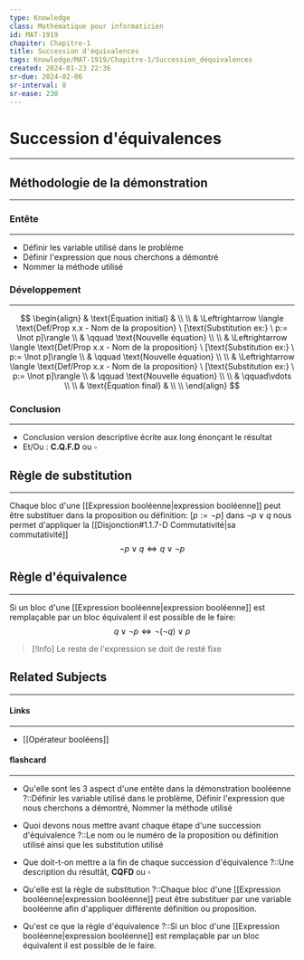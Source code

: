 ```yaml
---
type: Knowledge
class: Mathématique pour informaticien
id: MAT-1919
chapiter: Chapitre-1
title: Succession d'équivalences
tags: Knowledge/MAT-1919/Chapitre-1/Succession_déquivalences
created: 2024-01-23 22:36
sr-due: 2024-02-06
sr-interval: 8
sr-ease: 230
---
```

# Succession d'équivalences
----
## Méthodologie de la démonstration
----
### Entête
----
- Définir les variable utilisé dans le problème
- Définir l'expression que nous cherchons a démontré
- Nommer la méthode utilisé
### Développement
----
$$
\begin{align}
	& \text{Équation initial} & \\ \\
	& \Leftrightarrow \langle \text{Def/Prop x.x - Nom de la proposition} \ [\text{Substitution ex:} \ p:= \lnot p]\rangle \\
	& \qquad \text{Nouvelle équation} \\ \\
	& \Leftrightarrow \langle \text{Def/Prop x.x - Nom de la proposition} \ [\text{Substitution ex:} \ p:= \lnot p]\rangle \\
	& \qquad \text{Nouvelle équation} \\ \\
	& \Leftrightarrow \langle \text{Def/Prop x.x - Nom de la proposition} \ [\text{Substitution ex:} \ p:= \lnot p]\rangle \\
	& \qquad \text{Nouvelle équation} \\ \\
	& \qquad\vdots \\ \\
	& \text{Équation final} & \\ \\
\end{align}
$$
### Conclusion
---
- Conclusion version descriptive écrite aux long énonçant le résultat
- Et/Ou : **C.Q.F.D** ou $\square$

## Règle de substitution
----
Chaque bloc d'une [[Expression booléenne|expression booléenne]] peut être substituer dans la proposition ou définition:
$[p := \lnot p]$ dans $\lnot p \lor q$ nous permet d'appliquer la [[Disjonction#1.1.7-D Commutativité|sa commutativité]]
$$\lnot p \lor q \Leftrightarrow q \lor \lnot p$$

## Règle d'équivalence
----
Si un bloc d'une [[Expression booléenne|expression booléenne]] est remplaçable par un bloc équivalent il est possible de le faire:
$$q \lor \lnot p \Leftrightarrow \lnot(\lnot q) \lor p$$
> [!Info]
> Le reste de l'expression se doit de resté fixe

## Related Subjects
----
#### Links
----
- [[Opérateur booléens]]
#### flashcard 
----
- Qu'elle sont les 3 aspect d'une entête dans la démonstration booléenne ?::Définir les variable utilisé dans le problème, Définir l'expression que nous cherchons a démontré, Nommer la méthode utilisé
<!--SR:!2024-03-04,2,190-->
- Quoi devons nous mettre avant chaque étape d'une succession d'équivalence ?::Le nom ou le numéro de la proposition ou définition utilisé ainsi que les substitution utilisé
<!--SR:!2024-03-05,3,210-->
- Que doit-t-on mettre a la fin de chaque succession d'équivalence ?::Une description du résultât, **CQFD** ou $\square$
<!--SR:!2024-03-14,12,230-->
- Qu'elle est la règle de substitution ?::Chaque bloc d'une [[Expression booléenne|expression booléenne]] peut être substituer par une variable booléenne afin d'appliquer différente définition ou proposition.
<!--SR:!2024-03-06,4,190-->
- Qu'est ce que la règle d'équivalence  ?::Si un bloc d'une [[Expression booléenne|expression booléenne]] est remplaçable par un bloc équivalent il est possible de le faire.
<!--SR:!2024-03-03,1,170-->